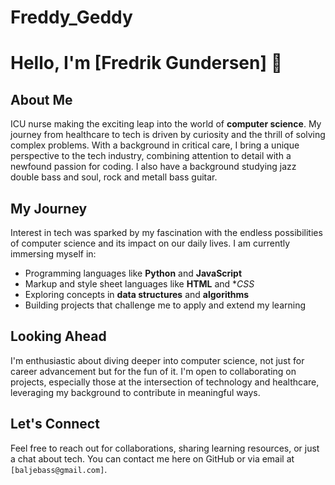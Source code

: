 # Freddy_Geddy
# Hello, I'm [Fredrik Gundersen] 👋

## About Me
ICU nurse making the exciting leap into the world of **computer science**. My journey from healthcare to tech is driven by curiosity and the thrill of solving complex problems. With a background in critical care, I bring a unique perspective to the tech industry, combining attention to detail with a newfound passion for coding. I also have a background studying jazz double bass and soul, rock and metall bass guitar.

## My Journey
Interest in tech was sparked by my fascination with the endless possibilities of computer science and its impact on our daily lives. I am currently immersing myself in:
- Programming languages like **Python** and **JavaScript**
- Markup and style sheet languages like **HTML** and **CSS*
- Exploring concepts in **data structures** and **algorithms**
- Building projects that challenge me to apply and extend my learning

## Looking Ahead
I'm enthusiastic about diving deeper into computer science, not just for career advancement but for the fun of it. I'm open to collaborating on projects, especially those at the intersection of technology and healthcare, leveraging my background to contribute in meaningful ways.

## Let's Connect
Feel free to reach out for collaborations, sharing learning resources, or just a chat about tech. You can contact me here on GitHub or via email at `[baljebass@gmail.com]`.

